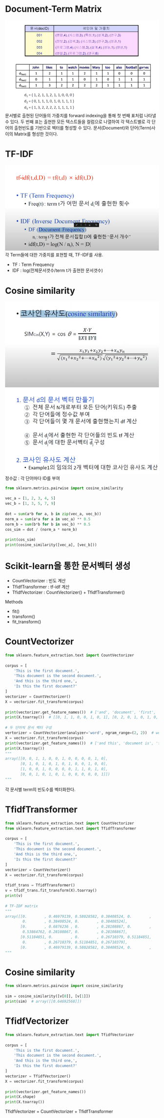 # Document-Term Matrix
![img_24.png](img_24.png)
문서별로 출현된 단어들의 가중치를 forward indexing을 통해 첫 번째 표처럼 나타낼 수 있다.
두 번째 표는 출현한 모든 텍스트들을 컬럼으로 나열하여 각 텍스트별로 각 단어의 출현빈도를 기반으로 벡터를 형성할 수 있다.
문서(Document)와 단어(Term)사이의 Matrix를 형성한 것이다.

# TF-IDF
![img_25.png](img_25.png)  
각 Term들에 대한 가중치를 표현할 때, TF-IDF를 사용.  
* TF : Term Frequency
* IDF : log(전체문서갯수/term t가 출현한 문서갯수)

# Cosine similarity
![img_26.png](img_26.png)  
![img_27.png](img_27.png)  
정수값 : 각 단어마다 ID를 부여  

```python
from sklearn.metrics.pairwise import cosine_similarity

vec_a = [1, 2, 3, 4, 5]
vec_b = [1, 3, 5, 7, 9]

dot = sum(a*b for a, b in zip(vec_a, vec_b))
norm_a = sum(a*a for a in vec_a) ** 0.5
norm_b = sum(b*b for b in vec_b) ** 0.5
cos_sim = dot / (norm_a * norm_b)

print(cos_sim)
print(cosine_similarity([vec_a], [vec_b]))
```

# Scikit-learn을 통한 문서벡터 생성
* CountVectorizer : 빈도 계산 
* TfidfTransformer : tf-idf 계산
* TfidfVectorizer : CountVectorizer() + TfidfTransformer()  

Methods
* fit()
* transform()
* fit_transform()  

# CountVectorizer
```python
from sklearn.feature_extraction.text import CountVectorizer

corpus = [
    'This is the first document.',
    'This document is the second document.',
    'And this is the third one,',
    'Is this the first document?'
]
vectorizer = CountVectorizer()
X = vectorizer.fit_transform(corpus)

print(vectorizer.get_feature_names())  # ['and', 'document', 'first', 'is', 'one', 'second', 'the', 'third', 'this']
print(X.toarray())  # [[0, 1, 1, 0, 0, 1, 0, 1], [0, 2, 0, 1, 0, 1, 0, 1], ..]

# 두 단어씩 문서 벡터 구성
vertorizer = CountVectorizer(analyzer='word', ngram_range=(2, 2))  # word bigram
X = vectorizer.fit_transform(corpus)
print(vectorizer.get_feature_names())  # ['and this', 'document is', 'first document', 'is the', 'is this', 'second document', 'the first', 'the second', 'the third', 'third one', 'this document', 'this is', 'this the']
print(X.toarray())
"""
array([[0, 0, 1, 1, 0, 0, 1, 0, 0, 0, 0, 1, 0],
       [0, 1, 0, 1, 0, 1, 0, 1, 0, 0, 1, 0, 0],
       [1, 0, 0, 1, 0, 0, 0, 0, 1, 1, 0, 1, 0],
       [0, 0, 1, 0, 1, 0, 1, 0, 0, 0, 0, 0, 1]])
"""
```
각 문서별 term의 빈도수를 벡터화한다.

# TfidfTransformer
```python
from sklearn.feature_extraction.text import CountVectorizer
from sklearn.feature_extraction.text import TfidfTransformer

corpus = [
    'This is the first document.',
    'This document is the second document.',
    'And this is the third one,',
    'Is this the first document?'
]
vectorizer = CountVectorizer()
X = vectorizer.fit_transform(corpus)

tfidf_trans = TfidfTransformer()
v = tfidf_trans.fit_transform(X).toarray()
print(v)

# TF-IDF matrix
"""
array([[0.        , 0.46979139, 0.58028582, 0.38408524, 0.        ,
        0.        , 0.38408524, 0.        , 0.38408524],
       [0.        , 0.6876236 , 0.        , 0.28108867, 0.        ,
        0.53864762, 0.28108867, 0.        , 0.28108867],
       [0.51184851, 0.        , 0.        , 0.26710379, 0.51184851,
        0.        , 0.26710379, 0.51184851, 0.26710379],
       [0.        , 0.46979139, 0.58028582, 0.38408524, 0.        ,
"""
```

# Cosine similarity
```python
from sklearn.metrics.pairwise import cosine_similarity

sim = cosine_similarity([v[0]], [v[1]])
print(sim)  # array([[0.64692568]])
```

# TfidfVectorizer
```python
from sklearn.feature_extraction.text import TfidfVectorizer

corpus = [
    'This is the first document.',
    'This document is the second document.',
    'And this is the third one,',
    'Is this the first document?'
]
vectorizer = TfidfVectorizer()
X = vectorizer.fit_transform(corpus)

print(vectorizer.get_feature_names())
print(X.shape)
print(X.toarray())
```
TfidfVectorizer = CountVectorizer + TfidfTransformer